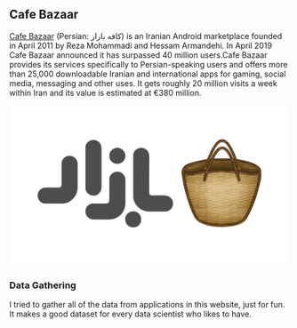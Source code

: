 ## Cafe Bazaar
[Cafe Bazaar](https://cafebazaar.ir/) (Persian: کافه بازار‎) is an Iranian Android marketplace founded in April 2011 by Reza Mohammadi and Hessam Armandehi. In April 2019 Cafe Bazaar announced it has surpassed 40 million users.Cafe Bazaar provides its services specifically to Persian-speaking users and offers more than 25,000 downloadable Iranian and international apps for gaming, social media, messaging and other uses. It gets roughly 20 million visits a week within Iran and its value is estimated at €380 million.

![](https://github.com/BahramJannesar/CafebazzarWebsiteScraper/blob/master/image/Cafe-Bazaar.jpg)

### Data Gathering
I tried to gather all of the data from applications in this website, just for fun. It makes a good dataset for every data scientist who likes to have.
